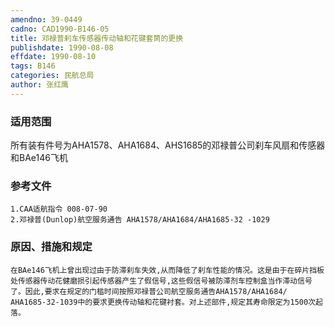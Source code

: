```yaml
---
amendno: 39-0449  
cadno: CAD1990-B146-05  
title: 邓禄普刹车传感器传动轴和花键套筒的更换  
publishdate: 1990-08-08  
effdate: 1990-08-10  
tags: B146  
categories: 民航总局  
author: 张红鹰  
---
```

  
### 适用范围  
所有装有件号为AHA1578、AHA1684、AHS1685的邓禄普公司刹车风扇和传感器和BAe146飞机  
  
<!--more-->  
### 参考文件  
    1.CAA适航指令 008-07-90  
    2.邓禄普(Dunlop)航空服务通告 AHA1578/AHA1684/AHA1685-32 -1029  
  
### 原因、措施和规定  
    在BAe146飞机上曾出现过由于防滞刹车失效,从而降低了刹车性能的情况。这是由于在碎片挡板处传感器传动花健磨损引起传感器产生了假信号,这些假信号被防滞剂车控制盒当作滞动信号了。因此,要求在规定的门槛时间按照邓禄普公司航空服务通告AHA1578/AHA1684/ AHA1685-32-1039中的要求更换传动轴和花键衬套。对上述部件,规定其寿命限定为1500次起落。  

